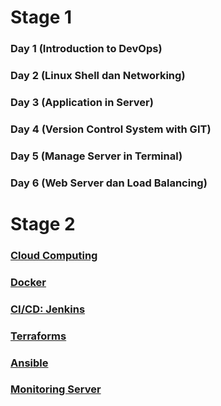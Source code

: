 # Stage 1
### Day 1 (Introduction to DevOps)
### Day 2 (Linux Shell dan Networking)
### Day 3 (Application in Server)
### Day 4 (Version Control System with GIT)
### Day 5 (Manage Server in Terminal)
### Day 6 (Web Server dan Load Balancing)

# Stage 2
### [Cloud Computing](https://github.com/angellaviory/DevOps16-dw-AngellaAvioryRotinsulu/tree/main/Stage%202/Cloud%20Computing)
### [Docker](https://github.com/angellaviory/DevOps16-dw-AngellaAvioryRotinsulu/tree/main/Stage%202/Docker)
### [CI/CD: Jenkins](https://github.com/angellaviory/DevOps16-dw-AngellaAvioryRotinsulu/tree/main/Stage%202/CICD%3A%20Jenkins)
### [Terraforms](https://github.com/angellaviory/DevOps16-dw-AngellaAvioryRotinsulu/tree/main/Stage%202/Terraform)
### [Ansible](https://github.com/angellaviory/DevOps16-dw-AngellaAvioryRotinsulu/tree/main/Stage%202/Ansible)
### [Monitoring Server](https://github.com/angellaviory/DevOps16-dw-AngellaAvioryRotinsulu/tree/main/Stage%202/Monitoring%20Server)

